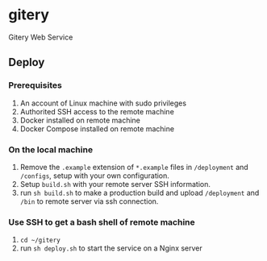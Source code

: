 # gitery
Gitery Web Service

## Deploy

### Prerequisites
1. An account of Linux machine with sudo privileges
2. Authorited SSH access to the remote machine
3. Docker installed on remote machine
4. Docker Compose installed on remote machine

### On the local machine
1. Remove the `.example` extension of `*.example` files in `/deployment` and `/configs`, setup with your own configuration.
2. Setup `build.sh` with your remote server SSH information.
3. run `sh build.sh` to make a production build and upload `/deployment` and `/bin` to remote server via ssh connection.

### Use SSH to get a bash shell of remote machine
1. `cd ~/gitery`
2. run `sh deploy.sh` to start the service on a Nginx server